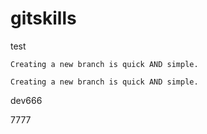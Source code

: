# gitskills
test

```
Creating a new branch is quick AND simple.
```

```
Creating a new branch is quick AND simple.
```

dev666

7777
